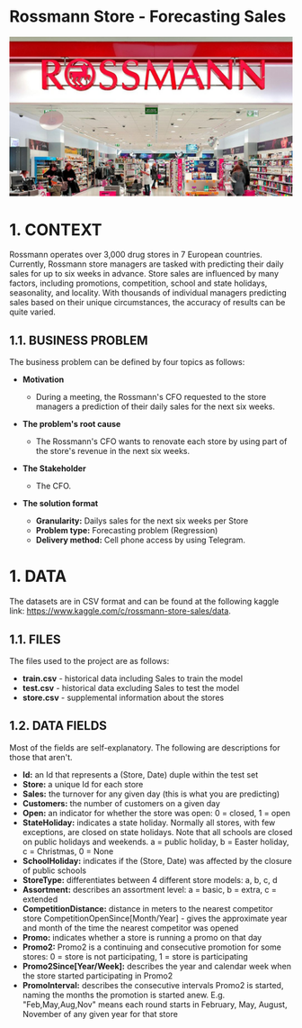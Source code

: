 # Rossmann Store - Forecasting Sales

![](img/rossmann.jpg)

# 1. CONTEXT

Rossmann operates over 3,000 drug stores in 7 European countries. Currently, Rossmann store managers are tasked with predicting their daily sales for up to six weeks in advance. Store sales are influenced by many factors, including promotions, competition, school and state holidays, seasonality, and locality. With thousands of individual managers predicting sales based on their unique circumstances, the accuracy of results can be quite varied.

## 1.1. BUSINESS PROBLEM

The business problem can be defined by four topics as follows:

* **Motivation**
    * During a meeting, the Rossmann's CFO requested to the store managers a prediction of their daily sales for the next six weeks.

* **The problem's root cause**
    * The Rossmann's CFO wants to renovate each store by using part of the store's revenue in the next six weeks. 

* **The Stakeholder**
    * The CFO.

* **The solution format**
    * **Granularity:** Dailys sales for the next six weeks per Store
    * **Problem type:** Forecasting problem (Regression)
    * **Delivery method:** Cell phone access by using Telegram.


# 1. DATA

The datasets are in CSV format and can be found at the following kaggle link: https://www.kaggle.com/c/rossmann-store-sales/data.

## 1.1. FILES

The files used to the project are as follows:

* **train.csv** - historical data including Sales to train the model
* **test.csv** - historical data excluding Sales to test the model
* **store.csv** - supplemental information about the stores

## 1.2. DATA FIELDS

Most of the fields are self-explanatory. The following are descriptions for those that aren't.

* **Id:** an Id that represents a (Store, Date) duple within the test set
* **Store:** a unique Id for each store
* **Sales:** the turnover for any given day (this is what you are predicting)
* **Customers:** the number of customers on a given day
* **Open:** an indicator for whether the store was open: 0 = closed, 1 = open
* **StateHoliday:** indicates a state holiday. Normally all stores, with few exceptions, are closed on state holidays. Note that all schools are closed on public holidays and weekends. a = public holiday, b = Easter holiday, c = Christmas, 0 = None
* **SchoolHoliday:** indicates if the (Store, Date) was affected by the closure of public schools
* **StoreType:** differentiates between 4 different store models: a, b, c, d
* **Assortment:** describes an assortment level: a = basic, b = extra, c = extended
* **CompetitionDistance:** distance in meters to the nearest competitor store
CompetitionOpenSince[Month/Year] - gives the approximate year and month of the time the nearest competitor was opened
* **Promo:** indicates whether a store is running a promo on that day
* **Promo2:** Promo2 is a continuing and consecutive promotion for some stores: 0 = store is not participating, 1 = store is participating
* **Promo2Since[Year/Week]:** describes the year and calendar week when the store started participating in Promo2
* **PromoInterval:** describes the consecutive intervals Promo2 is started, naming the months the promotion is started anew. E.g. "Feb,May,Aug,Nov" means each round starts in February, May, August, November of any given year for that store